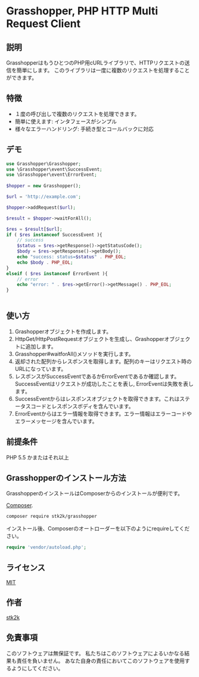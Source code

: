 Grasshopper, PHP HTTP Multi Request Client
=======================

## 説明

GrasshopperはもうひとつのPHP用cURLライブラリで、HTTPリクエストの送信を簡単にします。
このライブラリは一度に複数のリクエストを処理することができます。

## 特徴

- １度の呼び出しで複数のリクエストを処理できます。
- 簡単に使えます: インタフェースがシンプル
- 様々なエラーハンドリング: 手続き型とコールバックに対応

## デモ

```php
use Grasshopper\Grasshopper;
use \Grasshopper\event\SuccessEvent;
use \Grasshopper\event\ErrorEvent;
 
$hopper = new Grasshopper();

$url = 'http://example.com';

$hopper->addRequest($url);

$result = $hopper->waitForAll();

$res = $result[$url];
if ( $res instanceof SuccessEvent ){
    // success
    $status = $res->getResponse()->getStatusCode();
    $body = $res->getResponse()->getBody();
    echo "success: status=$status" . PHP_EOL;
    echo $body . PHP_EOL;
}
elseif ( $res instanceof ErrorEvent ){
    // error
    echo "error: " . $res->getError()->getMessage() . PHP_EOL;
}
 
```

## 使い方

1. Grashopperオブジェクトを作成します。
2. HttpGet/HttpPostRequestオブジェクトを生成し、Grashopperオブジェクトに追加します。
3. Grasshopper#waitforAll()メソッドを実行します。
4. 返却された配列からレスポンスを取得します。配列のキーはリクエスト時のURLになっています。
5. レスポンスがSuccessEventであるかErrorEventであるか確認します。SuccessEventはリクエストが成功したことを表し, ErrorEventは失敗を表します。
6. SuccessEventからはレスポンスオブジェクトを取得できます。これはステータスコードとレスポンスボディを含んでいます。
7. ErrorEventからはエラー情報を取得できます。エラー情報はエラーコードやエラーメッセージを含んでいます。

## 前提条件

PHP 5.5 かまたはそれ以上

## Grasshopperのインストール方法

GrasshopperのインストールはComposerからのインストールが便利です。

[Composer](http://getcomposer.org).

```bash
composer require stk2k/grasshopper
```

インストール後、Composerのオートローダーを以下のようにrequireしてください。

```php
require 'vendor/autoload.php';
```

## ライセンス
[MIT](https://github.com/stk2k/grasshopper/blob/master/LICENSE)

## 作者

[stk2k](https://github.com/stk2k)


## 免責事項

このソフトウェアは無保証です。
私たちはこのソフトウェアによるいかなる結果も責任を負いません。
あなた自身の責任においてこのソフトウェアを使用するようにしてください。



